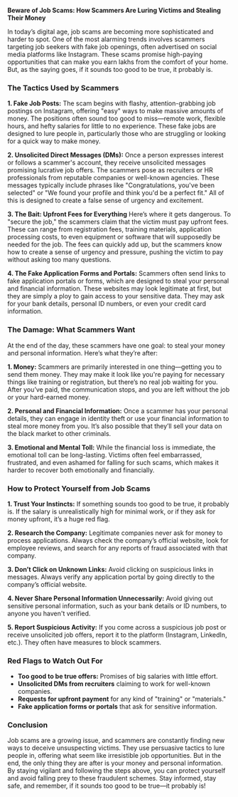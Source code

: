  
**Beware of Job Scams: How Scammers Are Luring Victims and Stealing Their Money**

In today’s digital age, job scams are becoming more sophisticated and harder to spot. One of the most alarming trends involves scammers targeting job seekers with fake job openings, often advertised on social media platforms like Instagram. These scams promise high-paying opportunities that can make you earn lakhs from the comfort of your home. But, as the saying goes, if it sounds too good to be true, it probably is.

### The Tactics Used by Scammers

**1. Fake Job Posts:** The scam begins with flashy, attention-grabbing job postings on Instagram, offering "easy" ways to make massive amounts of money. The positions often sound too good to miss—remote work, flexible hours, and hefty salaries for little to no experience. These fake jobs are designed to lure people in, particularly those who are struggling or looking for a quick way to make money.

**2. Unsolicited Direct Messages (DMs):** Once a person expresses interest or follows a scammer's account, they receive unsolicited messages promising lucrative job offers. The scammers pose as recruiters or HR professionals from reputable companies or well-known agencies. These messages typically include phrases like "Congratulations, you've been selected" or "We found your profile and think you'd be a perfect fit." All of this is designed to create a false sense of urgency and excitement.

**3. The Bait: Upfront Fees for Everything** Here’s where it gets dangerous. To "secure the job," the scammers claim that the victim must pay upfront fees. These can range from registration fees, training materials, application processing costs, to even equipment or software that will supposedly be needed for the job. The fees can quickly add up, but the scammers know how to create a sense of urgency and pressure, pushing the victim to pay without asking too many questions.

**4. The Fake Application Forms and Portals:** Scammers often send links to fake application portals or forms, which are designed to steal your personal and financial information. These websites may look legitimate at first, but they are simply a ploy to gain access to your sensitive data. They may ask for your bank details, personal ID numbers, or even your credit card information.

### The Damage: What Scammers Want

At the end of the day, these scammers have one goal: to steal your money and personal information. Here’s what they’re after:

**1. Money:** Scammers are primarily interested in one thing—getting you to send them money. They may make it look like you're paying for necessary things like training or registration, but there’s no real job waiting for you. After you’ve paid, the communication stops, and you are left without the job or your hard-earned money.

**2. Personal and Financial Information:** Once a scammer has your personal details, they can engage in identity theft or use your financial information to steal more money from you. It’s also possible that they’ll sell your data on the black market to other criminals.

**3. Emotional and Mental Toll:** While the financial loss is immediate, the emotional toll can be long-lasting. Victims often feel embarrassed, frustrated, and even ashamed for falling for such scams, which makes it harder to recover both emotionally and financially.

### How to Protect Yourself from Job Scams

**1. Trust Your Instincts:** If something sounds too good to be true, it probably is. If the salary is unrealistically high for minimal work, or if they ask for money upfront, it’s a huge red flag.

**2. Research the Company:** Legitimate companies never ask for money to process applications. Always check the company’s official website, look for employee reviews, and search for any reports of fraud associated with that company.

**3. Don’t Click on Unknown Links:** Avoid clicking on suspicious links in messages. Always verify any application portal by going directly to the company’s official website.

**4. Never Share Personal Information Unnecessarily:** Avoid giving out sensitive personal information, such as your bank details or ID numbers, to anyone you haven't verified.

**5. Report Suspicious Activity:** If you come across a suspicious job post or receive unsolicited job offers, report it to the platform (Instagram, LinkedIn, etc.). They often have measures to block scammers.

### Red Flags to Watch Out For

- **Too good to be true offers:** Promises of big salaries with little effort.
- **Unsolicited DMs from recruiters** claiming to work for well-known companies.
- **Requests for upfront payment** for any kind of "training" or "materials."
- **Fake application forms or portals** that ask for sensitive information.

### Conclusion

Job scams are a growing issue, and scammers are constantly finding new ways to deceive unsuspecting victims. They use persuasive tactics to lure people in, offering what seem like irresistible job opportunities. But in the end, the only thing they are after is your money and personal information. By staying vigilant and following the steps above, you can protect yourself and avoid falling prey to these fraudulent schemes. Stay informed, stay safe, and remember, if it sounds too good to be true—it probably is!